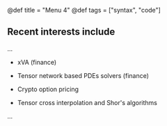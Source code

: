 @def title = "Menu 4"
@def tags = ["syntax", "code"]


## Recent interests include
...
- xVA (finance)

- Tensor network based PDEs solvers (finance)

- Crypto option pricing

- Tensor cross interpolation and Shor's algorithms

...


